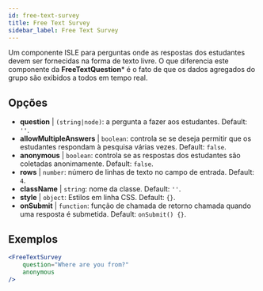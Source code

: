 ```yaml
---
id: free-text-survey 
title: Free Text Survey
sidebar_label: Free Text Survey
---
```


Um componente ISLE para perguntas onde as respostas dos estudantes devem ser fornecidas na forma de texto livre. O que diferencia este componente da **FreeTextQuestion*** é o fato de que os dados agregados do grupo são exibidos a todos em tempo real.

## Opções

* __question__ | `(string|node)`: a pergunta a fazer aos estudantes. Default: `''`.
* __allowMultipleAnswers__ | `boolean`: controla se se deseja permitir que os estudantes respondam à pesquisa várias vezes. Default: `false`.
* __anonymous__ | `boolean`: controla se as respostas dos estudantes são coletadas anonimamente. Default: `false`.
* __rows__ | `number`: número de linhas de texto no campo de entrada. Default: `4`.
* __className__ | `string`: nome da classe. Default: `''`.
* __style__ | `object`: Estilos em linha CSS. Default: `{}`.
* __onSubmit__ | `function`: função de chamada de retorno chamada quando uma resposta é submetida. Default: `onSubmit() {}`.


## Exemplos

```jsx live
<FreeTextSurvey 
    question="Where are you from?"
    anonymous
/>
``` 

